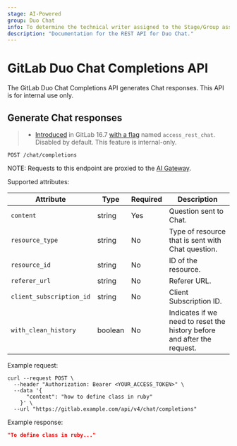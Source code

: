 ```yaml
---
stage: AI-Powered
group: Duo Chat
info: To determine the technical writer assigned to the Stage/Group associated with this page, see https://handbook.gitlab.com/handbook/product/ux/technical-writing/#assignments
description: "Documentation for the REST API for Duo Chat."
---
```


# GitLab Duo Chat Completions API

The GitLab Duo Chat Completions API generates Chat responses. This API is for internal use only.

## Generate Chat responses

> - [Introduced](https://gitlab.com/gitlab-org/gitlab/-/merge_requests/133015) in GitLab 16.7 [with a flag](../administration/feature_flags.md) named `access_rest_chat`. Disabled by default. This feature is internal-only.

```plaintext
POST /chat/completions
```

NOTE:
Requests to this endpoint are proxied to the
[AI Gateway](https://gitlab.com/gitlab-org/modelops/applied-ml/code-suggestions/ai-assist/-/blob/main/docs/api.md).

Supported attributes:

| Attribute                | Type    | Required | Description                                                             |
|--------------------------|---------|----------|-------------------------------------------------------------------------|
| `content`                | string  | Yes      | Question sent to Chat.                                                  |
| `resource_type`          | string  | No       | Type of resource that is sent with Chat question.                       |
| `resource_id`            | string  | No       | ID of the resource.                                                     |
| `referer_url`            | string  | No       | Referer URL.                                                            |
| `client_subscription_id` | string  | No       | Client Subscription ID.                                                 |
| `with_clean_history`     | boolean | No       | Indicates if we need to reset the history before and after the request. |

Example request:

```shell
curl --request POST \
  --header "Authorization: Bearer <YOUR_ACCESS_TOKEN>" \
  --data '{
      "content": "how to define class in ruby"
    }' \
  --url "https://gitlab.example.com/api/v4/chat/completions"
```

Example response:

```json
"To define class in ruby..."
```

